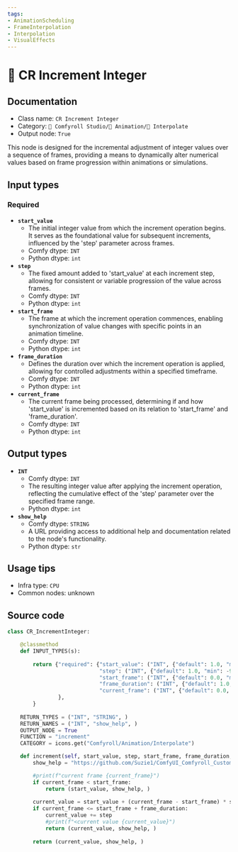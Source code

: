 ```yaml
---
tags:
- AnimationScheduling
- FrameInterpolation
- Interpolation
- VisualEffects
---
```


# 🔢 CR Increment Integer
## Documentation
- Class name: `CR Increment Integer`
- Category: `🧩 Comfyroll Studio/🎥 Animation/🔢 Interpolate`
- Output node: `True`

This node is designed for the incremental adjustment of integer values over a sequence of frames, providing a means to dynamically alter numerical values based on frame progression within animations or simulations.
## Input types
### Required
- **`start_value`**
    - The initial integer value from which the increment operation begins. It serves as the foundational value for subsequent increments, influenced by the 'step' parameter across frames.
    - Comfy dtype: `INT`
    - Python dtype: `int`
- **`step`**
    - The fixed amount added to 'start_value' at each increment step, allowing for consistent or variable progression of the value across frames.
    - Comfy dtype: `INT`
    - Python dtype: `int`
- **`start_frame`**
    - The frame at which the increment operation commences, enabling synchronization of value changes with specific points in an animation timeline.
    - Comfy dtype: `INT`
    - Python dtype: `int`
- **`frame_duration`**
    - Defines the duration over which the increment operation is applied, allowing for controlled adjustments within a specified timeframe.
    - Comfy dtype: `INT`
    - Python dtype: `int`
- **`current_frame`**
    - The current frame being processed, determining if and how 'start_value' is incremented based on its relation to 'start_frame' and 'frame_duration'.
    - Comfy dtype: `INT`
    - Python dtype: `int`
## Output types
- **`INT`**
    - Comfy dtype: `INT`
    - The resulting integer value after applying the increment operation, reflecting the cumulative effect of the 'step' parameter over the specified frame range.
    - Python dtype: `int`
- **`show_help`**
    - Comfy dtype: `STRING`
    - A URL providing access to additional help and documentation related to the node's functionality.
    - Python dtype: `str`
## Usage tips
- Infra type: `CPU`
- Common nodes: unknown


## Source code
```python
class CR_IncrementInteger:

    @classmethod
    def INPUT_TYPES(s):
    
        return {"required": {"start_value": ("INT", {"default": 1.0, "min": 0.0, "max": 9999.0, "step": 1.0,}),
                             "step": ("INT", {"default": 1.0, "min": -9999.0, "max": 9999.0, "step": 1.0,}),
                             "start_frame": ("INT", {"default": 0.0, "min": 0.0, "max": 9999.0, "step": 1.0,}),
                             "frame_duration": ("INT", {"default": 1.0, "min": 0.0, "max": 9999.0, "step": 1.0,}),
                             "current_frame": ("INT", {"default": 0.0, "min": 0.0, "max": 9999.0, "step": 1.0,}),
                },
        }
    
    RETURN_TYPES = ("INT", "STRING", )
    RETURN_NAMES = ("INT", "show_help", )
    OUTPUT_NODE = True    
    FUNCTION = "increment"
    CATEGORY = icons.get("Comfyroll/Animation/Interpolate")

    def increment(self, start_value, step, start_frame, frame_duration, current_frame):
        show_help = "https://github.com/Suzie1/ComfyUI_Comfyroll_CustomNodes/wiki/Interpolation-Nodes#cr-increment-integer"

        #print(f"current frame {current_frame}")
        if current_frame < start_frame:
            return (start_value, show_help, )
  
        current_value = start_value + (current_frame - start_frame) * step
        if current_frame <= start_frame + frame_duration:
            current_value += step
            #print(f"<current value {current_value}")    
            return (current_value, show_help, )
                
        return (current_value, show_help, )

```
